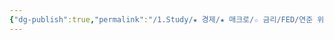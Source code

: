```yaml
---
{"dg-publish":true,"permalink":"/1.Study/★ 경제/★ 매크로/☆ 금리/FED/연준 위원 발언/","created":"2024-09-23T09:20:58.204+09:00","updated":"2025-06-03T20:07:19.755+09:00"}
---
```


